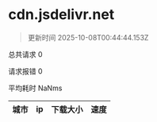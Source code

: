 
  # cdn.jsdelivr.net

  > 更新时间 2025-10-08T00:44:44.153Z
  
  总共请求 0

  请求报错 0

  平均耗时 NaNms

|城市|ip|下载大小|速度|
|-----|----------|---|---|

  
